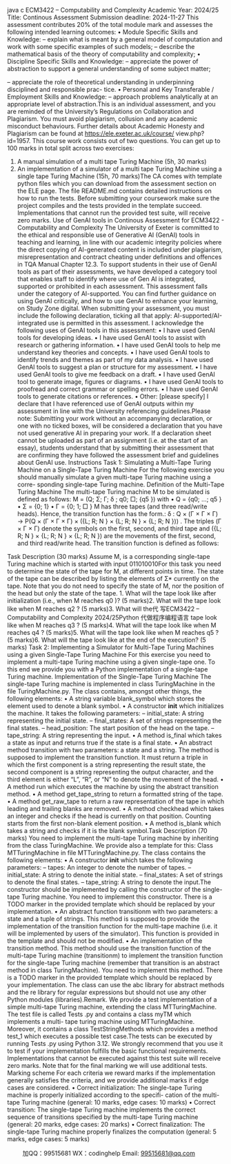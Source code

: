 java c
ECM3422   –   Computability   and   Complexity 
Academic   Year:   2024/25
Title:    Continous   Assessment
Submission   deadline:   2024-11-27
This   assessment   contributes 20% of the   total   module   mark   and   assesses   the   following intended learning outcomes:
•    Module   Specific   Skills   and    Knowledge:
– explain what   is   meant   by   a   general   model   of computation   and work with   some   specific   examples   of   such   models;
– describe   the   mathematical   basis   of the   theory   of   computability   and   complexity;
•    Discipline   Specific   Skills   and    Knowledge:
– appreciate   the   power   of abstraction   to   support   a   general   understanding   of some   subject   matter;

– appreciate the   role of theoretical   understanding   in   underpinning disciplined   and   responsible   prac-   tice.
•    Personal   and    Key   Transferable   /   Employment   Skills   and   Knowledge:
– approach   problems   analytically   at   an   appropriate   level   of   abstraction.This   is   an individual assessment,   and   you   are   reminded   of   the   University’s   Regulations   on   Collaboration   and   Plagiarism.    You    must   avoid    plagiarism,   collusion   and   any   academic   misconduct   behaviours.      Further   details   about   Academic   Honesty   and   Plagiarism   can   be   found   at https://ele.exeter.ac.uk/course/ view.php?id=1957.
This   course   work   consists   out   of   two   questions.    You   can   get    up   to   100   marks   in   total   split   across   two   exercises:
1.    A   manual   simulation   of   a   multi   tape   Turing   Machine   (5h,   30   marks)
2.    An   implementation   of a simulator of   a   multi   tape   Turing   Machine   using   a   single   tape   Turing   Machine   (15h,   70   marks)The   CA   comes   with   template   python   files   which   you   can   download   from   the   assessment   section   on   the   ELE   page.   The   file   README.md   contains   detailed   instructions   on   how   to   run   the   tests. Before submitting your coursework make sure the project compiles and the tests provided in the template succeed. Implementations that cannot run the provided test suite, will receive zero marks.
Use of GenAI tools in Continous Assessment for ECM3422 - Computability and Complexity The   University   of   Exeter   is   committed   to   the   ethical   and   responsible   use   of   Generative   AI   (GenAI)   tools   in   teaching   and   learning,   in   line   with   our   academic   integrity   policies   where   the   direct   copying   of AI-generated   content   is   included   under   plagiarism,   misrepresentation and contract cheating   under definitions   and offences   in TQA   Manual   Chapter   12.3.   To   support   students   in their   use   of   GenAI tools   as   part   of their   assessments,   we   have developed   a category tool that enables staff to   identify   where   use   of   Gen   AI   is   integrated,   supported   or   prohibited   in   each   assessment.   This   assessment   falls   under   the   category   of   AI-supported.
You   can   find   further   guidance   on   using   GenAI   critically,   and   how   to   use   GenAI   to   enhance   your   learning, on   Study   Zone   digital. 
When submitting your assessment, you must include the following declaration, ticking all that apply: AI-supported/AI-integrated    use    is    permitted    in    this    assessment.       I    acknowledge    the    following    uses    of
GenAI   tools   in   this   assessment:
•    I    have   used   GenAI   tools   for   developing   ideas.
•    I   have   used   GenAI   tools   to   assist   with   research   or   gathering   information.
•    I    have   used   GenAI   tools   to   help   me   understand   key   theories   and   concepts.
•    I   have   used   GenAI   tools   to   identify   trends   and   themes   as   part   of   my   data   analysis.
•    I    have   used   GenAI   tools   to   suggest   a   plan   or   structure   for   my   assessment.
•    I   have   used   GenAI   tools   to   give   me   feedback   on   a   draft.
•    I   have   used   GenAI   tool   to   generate   image,   figures   or   diagrams.
•    I   have   used   GenAI   tools   to   proofread   and   correct   grammar   or   spelling   errors.
•    I   have   used   GenAI   tools   to   generate   citations   or   references.
•    Other:    [please   specify]
I   declare   that   I   have   referenced   use   of   GenAI   outputs   within   my   assessment   in   line   with   the   University   referencing   guidelines.Please note:    Submitting your work without an accompanying declaration, or one with no ticked boxes, will be considered a declaration that you have not used generative AI in preparing your work. If a declaration sheet cannot    be    uploaded    as part    of    an    assignment    (i.e.       at    the    start    of    an essay), students understand that by submitting their assessment that are confirming they have followed the assessment brief and guidelines about GenAI use. 
Instructions 
Task 1:    Simulating a Multi-Tape Turing Machine on a Single-Tape Turing Machine 
For   the   following   exercise   you   should   manually   simulate   a   given   multi-tape   Turing   machine   using   a   corre-   sponding   single-tape   Turing   machine.
Definition of the Multi-Tape Turing Machine 
The   multi-tape   Turing   machine   M   to   be   simulated   is   defined   as   follows:
M   =   (Q; Σ; Γ; δ   ; q0;   □; {q5   })
with
•    Q   =   {q0; ...; q5   }
•    Σ   =   {0; 1}
•      Γ   =   {0; 1; □   }
M   has   three   tapes   (and   three   read/write   heads).    Hence,   the   transition   function   has   the   form.:   δ   :   Q   × (Γ × Γ × Γ)   →   P(Q   ×   (Γ   ×   Γ   ×   Γ)   ×   ({L; R; N   } ×   {L; R; N   }   ×   {L; R;   N   }))   .
The triples   (Γ × Γ × Γ)   denote the   symbols   on the   first,   second,   and third tape   and   ({L; R; N   } ×   {L; R; N   } ×   {L; R; N   })   are   the   movements   of the   first,   second,   and   third   read/write   head.
The   transition   function   is   defined   as   follows:

Task Description  (30 marks) 
Assume   M,    is   a   corresponding single-tape Turing   machine   which   is   started   with   input   011010010For   this   task   you   need   to   determine   the   state   of   the   tape   for   M,      at   different   points   in   time.      The   state   of   the   tape   can   be   described   by   listing   the   elements   of Σ*    currently   on   the   tape. Note that you do not need to specify the state of M, nor the position of the head but only the state of the tape. 1.    What   will   the   tape   look   like   after   initialization   (i.e.,   when   M   reaches   q0   )?                                                                            (5   marks)2.    What   will   the   tape   look   like   when   M   reaches   q2   ?                                                                                                                                                                                                (5   marks)3.    What   will   the代 写ECM3422 – Computability and Complexity 2024/25Python
代做程序编程语言   tape   look   like   when   M   reaches   q3   ?                                                                                                                                                                                                (5   marks)4.    What   will   the   tape   look   like   when   M   reaches   q4   ?                                                                                                                                                                                                       (5   marks)5.    What   will   the   tape   look   like   when   M   reaches   q5   ?                                                                                                                                                                                                (5   marks)6.    What   will   the   tape   look   like   at   the   end   of the   execution?                                                                                                                                                                (5   marks)
Task 2:    Implementing a Simulator for    Multi-Tape Turing Machines using a given Single-Tape Turing Machine 
For this   exercise you   need to   implement   a   multi-tape   Turing   machine   using   a   given   single-tape   one.    To this   end   we   provide   you   with   a   Python   implementation   of   a   single-tape   Turing   machine.
Implementation of the Single-Tape Turing Machine 
The   single-tape   Turing   machine   is   implemented   in   class   TuringMachine   in   the   file   TuringMachine.py.   The   class   contains,   amongst   other   things,   the   following   elements:
•    A   string   variable   blank_symbol   which   stores   the   element   used   to   denote   a   blank   symbol.
•   A   constructor   __init__   which   initializes   the   machine.    It   takes   the   following   parameters:
– initial_state:   A   string   representing the   initial   state.
– final_states:   A   set   of strings   representing   the   final   states.
– head_position:   The   start   position   of   the   head   on   the   tape.
– tape_string:   A   string   representing   the   input.
•   A   method   is_final   which   takes   a   state   as   input   and   returns   true   if the   state   is   a   final   state.
•   An abstract   method transition with two   parameters:    a state and a   string.    The   method   is supposed   to   implement   the   transition   function.    It   must   return   a   triple   in   which   the   first   component   is   a   string   representing the   result state, the second   component   is   a   string   representing   the   output   character,   and   the   third   element   is   either   “L”,   “R”,   or   “N”   to   denote   the   movement   of the   head.
•    A   method   run   which   executes   the   machine   by   using   the   abstract   transition   method.
•   A   method   get_tape_string   to   return   a   formatted   string   of the   tape.
•    A   method   get_raw_tape   to   return   a   raw   representation   of   the   tape   in   which   leading   and   trailing   blanks   are   removed.
•    A   method   checkhead   which   takes   an   integer   and   checks   if   the   head   is   currently   on   that   position.   Counting   starts   from   the   first   non-blank   element   position.
•    A   method   is_blank   which   takes   a   string   and   checks   if   it   is   the   blank   symbol.Task Description  (70 marks) You   need   to   implement   the   multi-tape   Turing   machine   by   inheriting   from   the   class   TuringMachine.    We   provide   also   a template for this:    Class MTTuringMachine   in file MTTuringMachine.py.    The class   contains   the   following   elements:
•   A   constructor   __init__   which   takes   the   following   parameters:
– tapes:   An   integer   to   denote   the   number   of tapes.
– initial_state:   A string   to   denote   the   initial   state.
– final_states:   A   set   of strings   to   denote   the   final   states.
– tape_string:   A   string   to   denote   the   input.The   constructor   should   be   implemented   by   calling the   constructor   of the   single-tape   Turing   machine.
You need to implement this constructor. There is a TODO marker in the provided template which should be replaced by your implementation. 
•   An   abstract   function   transitionm   with   two   parameters:    a   state   and   a   tuple   of   strings.    This   method is   supposed   to   provide   the   implementation   of the   transition   function   for   the   multi-tape   machine   (i.e.   it   will    be    implemented    by    users   of   the   simulator).       This    function    is    provided    in   the   template   and should not be modified.
•   An   implementation   of   the   transition   method.   This   method   should   use   the   transition   function   of   the multi-tape   Turing   machine   (transitionm)   to   implement   the   transition   function   for   the   single-tape Turing   machine   (remember   that   transition   is   an   abstract   method   in   class   TuringMachine).
You need to implement this method. There is a TODO marker in the provided template which should be replaced by your implementation. 
The   class   can   use the   abc   library   for   abstract   methods   and the   re   library   for   regular   expressions   but should not use any other Python modules (libraries).Remark. We   provide   a   test   implementation   of   a   simple   multi-tape   Turing   machine,   extending   the   class   MTTuringMachine.   The   test   file   is   called   Tests   .py   and   contains   a   class   myTM   which   implements   a   multi-   tape   turing   machine   using   MTTuringMachine.      Moreover,   it   contains   a   class   TestStringMethods   which   provides   a   method   test_1   which   executes   a   possible   test   case.The   tests   can   be   executed   by   running   Tests   .py   using   Python   3.12.    We   strongly   recommend   that   you   use   it   to   test   if   your   implementation   fulfills   the    basic   functional    requirements. Implementations    that cannot be executed against this test suite will receive zero marks. Note   that   for   the   final   marking   we   will   use   additional   tests.
Marking scheme 
For   each   criteria   we    reward    marks    if   the    implementation    generally   satisfies   the   criteria,    and   we    provide   additional   marks   if   edge   cases   are   considered.
• Correct initialization:    The   single-tape   Turing   machine   is   properly   initialized   according   to   the   specifi-   cation   of the   multi-tape   Turing   machine   (general:    10   marks,   edge   cases:    10   marks)
• Correct    transition:    The   single-tape    Turing    machine   implements   the   correct   sequence   of   transitions   specified   by   the   multi-tape   Turing   machine   (general:   20   marks,   edge   cases:   20   marks)
• Correct finalization:    The   single-tape   Turing    machine    properly   finalizes   the   computation   (general:    5   marks,   edge   cases:    5   marks)

         
加QQ：99515681  WX：codinghelp  Email: 99515681@qq.com
